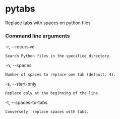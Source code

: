 # pytabs
Replace tabs with spaces on python files

### Command line arguments
-r, --recursive  

	Search Python files in the specified directory.  
-n, --spaces  

	Number of spaces to replace one tab (default: 4).  
-s, --start-only  

	Replace only at the beginning of the line.  
-t, --spaces-to-tabs  

	Conversely, replace spaces with tabs.  
	